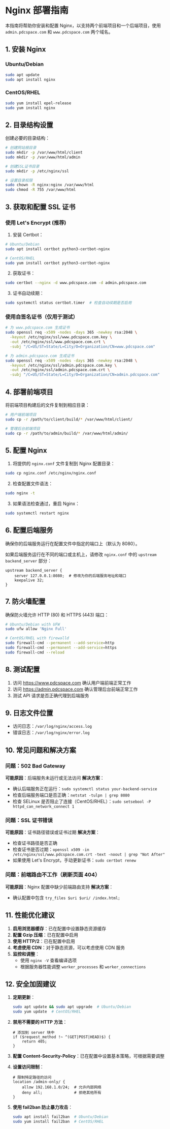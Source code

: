# Nginx 部署指南

本指南将帮助你安装和配置 Nginx，以支持两个前端项目和一个后端项目，使用 `admin.pdcspace.com` 和 `www.pdcspace.com` 两个域名。

## 1. 安装 Nginx

### Ubuntu/Debian
```bash
sudo apt update
sudo apt install nginx
```

### CentOS/RHEL
```bash
sudo yum install epel-release
sudo yum install nginx
```

## 2. 目录结构设置

创建必要的目录结构：

```bash
# 创建网站根目录
sudo mkdir -p /var/www/html/client
sudo mkdir -p /var/www/html/admin

# 创建SSL证书目录
sudo mkdir -p /etc/nginx/ssl

# 设置目录权限
sudo chown -R nginx:nginx /var/www/html
sudo chmod -R 755 /var/www/html
```

## 3. 获取和配置 SSL 证书

### 使用 Let's Encrypt (推荐)

1. 安装 Certbot：

```bash
# Ubuntu/Debian
sudo apt install certbot python3-certbot-nginx

# CentOS/RHEL
sudo yum install certbot python3-certbot-nginx
```

2. 获取证书：

```bash
sudo certbot --nginx -d www.pdcspace.com -d admin.pdcspace.com
```

3. 证书自动续期：

```bash
sudo systemctl status certbot.timer  # 检查自动续期是否启用
```

### 使用自签名证书（仅用于测试）

```bash
# 为 www.pdcspace.com 生成证书
sudo openssl req -x509 -nodes -days 365 -newkey rsa:2048 \
  -keyout /etc/nginx/ssl/www.pdcspace.com.key \
  -out /etc/nginx/ssl/www.pdcspace.com.crt \
  -subj "/C=US/ST=State/L=City/O=Organization/CN=www.pdcspace.com"

# 为 admin.pdcspace.com 生成证书
sudo openssl req -x509 -nodes -days 365 -newkey rsa:2048 \
  -keyout /etc/nginx/ssl/admin.pdcspace.com.key \
  -out /etc/nginx/ssl/admin.pdcspace.com.crt \
  -subj "/C=US/ST=State/L=City/O=Organization/CN=admin.pdcspace.com"
```

## 4. 部署前端项目

将前端项目构建后的文件复制到相应目录：

```bash
# 用户端前端项目
sudo cp -r /path/to/client/build/* /var/www/html/client/

# 管理后台前端项目
sudo cp -r /path/to/admin/build/* /var/www/html/admin/
```

## 5. 配置 Nginx

1. 将提供的 `nginx.conf` 文件复制到 Nginx 配置目录：

```bash
sudo cp nginx.conf /etc/nginx/nginx.conf
```

2. 检查配置文件语法：

```bash
sudo nginx -t
```

3. 如果语法检查通过，重启 Nginx：

```bash
sudo systemctl restart nginx
```

## 6. 配置后端服务

确保你的后端服务运行在配置文件中指定的端口上（默认为 8080）。

如果后端服务运行在不同的端口或主机上，请修改 `nginx.conf` 中的 `upstream backend_server` 部分：

```nginx
upstream backend_server {
    server 127.0.0.1:8080;  # 修改为你的后端服务地址和端口
    keepalive 32;
}
```

## 7. 防火墙配置

确保防火墙允许 HTTP (80) 和 HTTPS (443) 端口：

```bash
# Ubuntu/Debian with UFW
sudo ufw allow 'Nginx Full'

# CentOS/RHEL with firewalld
sudo firewall-cmd --permanent --add-service=http
sudo firewall-cmd --permanent --add-service=https
sudo firewall-cmd --reload
```

## 8. 测试配置

1. 访问 https://www.pdcspace.com 确认用户端前端正常工作
2. 访问 https://admin.pdcspace.com 确认管理后台前端正常工作
3. 测试 API 请求是否正确代理到后端服务

## 9. 日志文件位置

- 访问日志：`/var/log/nginx/access.log`
- 错误日志：`/var/log/nginx/error.log`

## 10. 常见问题和解决方案

### 问题：502 Bad Gateway

**可能原因**：后端服务未运行或无法访问
**解决方案**：
- 确认后端服务正在运行：`sudo systemctl status your-backend-service`
- 检查后端服务端口是否正确：`netstat -tulpn | grep 8080`
- 检查 SELinux 是否阻止了连接（CentOS/RHEL）：`sudo setsebool -P httpd_can_network_connect 1`

### 问题：SSL 证书错误

**可能原因**：证书路径错误或证书过期
**解决方案**：
- 检查证书路径是否正确
- 检查证书是否过期：`openssl x509 -in /etc/nginx/ssl/www.pdcspace.com.crt -text -noout | grep "Not After"`
- 如果使用 Let's Encrypt，手动更新证书：`sudo certbot renew`

### 问题：前端路由不工作（刷新页面 404）

**可能原因**：Nginx 配置中缺少前端路由支持
**解决方案**：
- 确认配置中包含 `try_files $uri $uri/ /index.html;`

## 11. 性能优化建议

1. **启用浏览器缓存**：已在配置中设置静态资源缓存
2. **配置 Gzip 压缩**：已在配置中启用
3. **使用 HTTP/2**：已在配置中启用
4. **考虑使用 CDN**：对于静态资源，可以考虑使用 CDN 服务
5. **监控和调整**：
   - 使用 `nginx -V` 查看编译选项
   - 根据服务器性能调整 `worker_processes` 和 `worker_connections`

## 12. 安全加固建议

1. **定期更新**：
   ```bash
   sudo apt update && sudo apt upgrade  # Ubuntu/Debian
   sudo yum update  # CentOS/RHEL
   ```

2. **禁用不需要的 HTTP 方法**：
   ```nginx
   # 添加到 server 块中
   if ($request_method !~ ^(GET|POST|HEAD)$) {
       return 405;
   }
   ```

3. **配置 Content-Security-Policy**：已在配置中设置基本策略，可根据需要调整

4. **设置访问限制**：
   ```nginx
   # 限制特定路径的访问
   location /admin-only/ {
       allow 192.168.1.0/24;  # 允许内部网络
       deny all;              # 拒绝其他所有
   }
   ```

5. **使用 fail2ban 防止暴力攻击**：
   ```bash
   sudo apt install fail2ban  # Ubuntu/Debian
   sudo yum install fail2ban  # CentOS/RHEL
   ```
